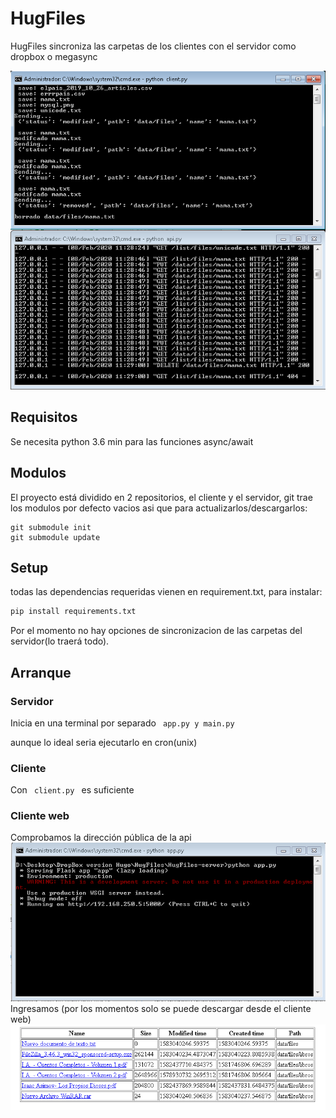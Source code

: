 # HugFiles
<p> HugFiles sincroniza las carpetas de los clientes con el servidor como dropbox o megasync </p>
<img src='https://github.com/hug58/HugFiles/blob/master/capture.png' >

## Requisitos
<p> Se necesita python 3.6 min para las funciones async/await </p>

## Modulos
<p>El proyecto está dividido en 2 repositorios, el cliente y el servidor, git trae los modulos por defecto vacios asi que para actualizarlos/descargarlos: </p>

```
git submodule init
git submodule update
```
## Setup
<p> todas las dependencias requeridas vienen en requirement.txt, para instalar: </p>

```python
pip install requirements.txt
```

Por el momento no hay opciones de sincronizacion de las carpetas del servidor(lo traerá todo).

## Arranque

### Servidor
Inicia en una terminal por separado  ```  app.py y main.py ```

aunque lo ideal seria ejecutarlo en cron(unix)

### Cliente
Con  ```  client.py  ``` es suficiente


### Cliente web

Comprobamos la dirección pública de la api
<img src='https://github.com/hug58/HugFiles/blob/master/app.png' >
Ingresamos (por los momentos solo se puede descargar desde el cliente web)
<img src='https://github.com/hug58/HugFiles/blob/master/client_web.png' >



